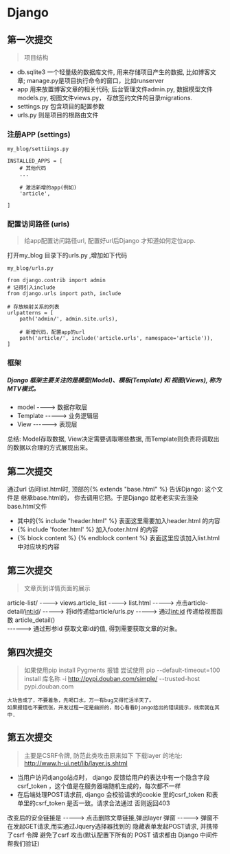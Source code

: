 # Django

## 第一次提交

> 项目结构
- db.sqlite3    一个轻量级的数据库文件, 用来存储项目产生的数据, 比如博客文章; manage.py是项目执行命令的窗口，比如runserver
- app      用来放置博客文章的相关代码; 后台管理文件admin.py, 数据模型文件models.py, 视图文件views.py，
存放签约文件的目录migrations.
- settings.py 包含项目的配置参数
- urls.py 则是项目的根路由文件

### 注册APP (settings)
```
my_blog/settiings.py

INSTALLED_APPS = [
    # 其他代码
    ...
    
    # 激活新增的app(例如)
    'article',
    
]
```

### 配置访问路径 (urls)
> 给app配置访问路径url, 配置好url后Django 才知道如何定位app.

打开my_blog 目录下的urls.py ,增加如下代码
```text
my_blog/urls.py

from django.contrib import admin
# 记得引入include
from django.urls import path, include

# 存放映射关系的列表
urlpatterns = [
    path('admin/', admin.site.urls),

    # 新增代码，配置app的url
    path('article/', include('article.urls', namespace='article')),
]
```

### 框架
##### Django 框架主要关注的是模型(Model)、模板(Template) 和 视图(Views), 称为MTV模式。
- model ---->  数据存取层
- Template  -----> 业务逻辑层
- View  ------>    表现层

总结: Model存取数据, View决定需要调取哪些数据, 而Template则负责将调取出的数据以合理的方式展现出来。

## 第二次提交
通过url 访问list.html时, 顶部的{% extends "base.html" %} 告诉Django: 这个文件是 继承base.html的，
你去调用它把。于是Django 就老老实实去渲染base.html文件
- 其中的{% include "header.html" %} 表面这里需要加入header.html 的内容
- {% include 'footer.html' %} 加入footer.html 的内容
- {% block content %} {% endblock content %} 表面这里应该加入list.html中对应块的内容


## 第三次提交
> 文章页到详情页面的展示

article-list/  ---->   views.article_list   ---->     list.html
----->   点击article-detail/<int:id>/  ----->   将id传递给article/urls.py
----->   通过<int:id> 传递给视图函数 article_detail()   
------>   通过形参id 获取文章id的值, 得到需要获取文章的对象。


## 第四次提交
> 如果使用pip install Pygments  报错
>  尝试使用 pip --default-timeout=100 install 库名称 -i http://pypi.douban.com/simple/ --trusted-host pypi.douban.com 

```text
大功告成了，不要着急，先喝口水，万一有bug又得忙活半天了。
如果报错也不要慌张，开发过程一定是曲折的，耐心看看Django给出的错误提示，线索就在其中.
```

## 第五次提交

> 主要是CSRF令牌, 防范此类攻击原来如下
>  下载layer 的地址: http://www.h-ui.net/lib/layer.js.shtml

- 当用户访问django站点时， django 反馈给用户的表达中有一个隐含字段 csrf_token ，这个值是在服务器端随机生成的，每次都不一样
- 在后端处理POST请求前, django 会校验请求的cookie 里的csrf_token 和表单里的csrf_token 是否一致。请求合法通过 否则返回403

改变后的安全链接是 ----->   点击删除文章链接,弹出layer 弹窗  ----->    弹窗不在发起GET请求,而实通过Jquery选择器找到的
隐藏表单发起POST请求, 并携带了csrf 令牌 避免了csrf 攻击(默认配置下所有的 POST 请求都由 Django 中间件帮我们验证)






















